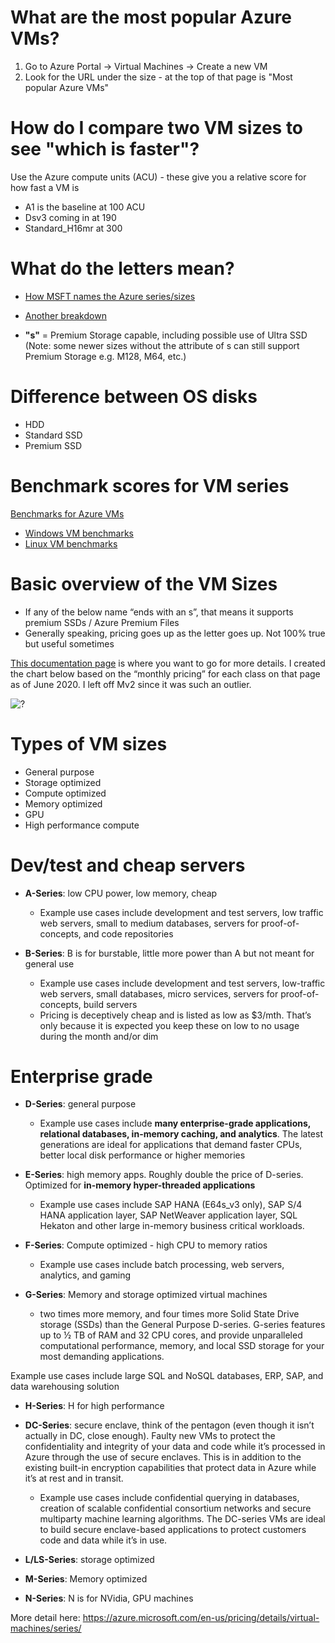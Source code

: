 # What are the most popular Azure VMs?

1. Go to Azure Portal -> Virtual Machines -> Create a new VM
2. Look for the URL under the size - at the top of that page is "Most popular Azure VMs"

# How do I compare two VM sizes to see "which is faster"?

Use the Azure compute units (ACU) - these give you a relative score for how fast a VM is
- A1 is the baseline at 100 ACU
- Dsv3 coming in at 190
- Standard_H16mr at 300

# What do the letters mean?

- [How MSFT names the Azure series/sizes](https://docs.microsoft.com/en-us/azure/virtual-machines/vm-naming-conventions)
- [Another breakdown](https://serverfault.com/questions/1030897/what-do-the-lowercase-letters-in-azure-vm-sizes-mean)

- **"s"** = Premium Storage capable, including possible use of Ultra SSD (Note: some newer sizes without the attribute of s can still support Premium Storage e.g. M128, M64, etc.)

# Difference between OS disks

- HDD
- Standard SSD 
- Premium SSD 

# Benchmark scores for VM series

[Benchmarks for Azure VMs](https://docs.microsoft.com/en-us/azure/virtual-machines/sizes#benchmark-scores)
- [Windows VM benchmarks](https://docs.microsoft.com/en-us/azure/virtual-machines/windows/compute-benchmark-scores)
- [Linux VM benchmarks](https://docs.microsoft.com/en-us/azure/virtual-machines/linux/compute-benchmark-scores)

# Basic overview of the VM Sizes

- If any of the below name “ends with an s”, that means it supports premium SSDs / Azure Premium Files
- Generally speaking, pricing goes up as the letter goes up. Not 100% true but useful sometimes 

[This documentation page](https://azure.microsoft.com/en-us/pricing/details/virtual-machines/series/) is where you want to go for more details. I created the chart below based on the “monthly pricing” for each class on that page as of June 2020. I left off Mv2 since it was such an outlier. 

![?](https://i.imgur.com/TrhYTwj_d.jpg?maxwidth=640&shape=thumb&fidelity=medium)

# Types of VM sizes

- General purpose
- Storage optimized
- Compute optimized
- Memory optimized
- GPU
- High performance compute

# Dev/test and cheap servers
- **A-Series**: low CPU power, low memory, cheap
   - Example use cases include development and test servers, low traffic web servers, small to medium databases, servers for proof-of-concepts, and code repositories
   
- **B-Series**: B is for burstable, little more power than A but not meant for general use
   - Example use cases include development and test servers, low-traffic web servers, small databases, micro services, servers for proof-of-concepts, build servers
   - Pricing is deceptively cheap and is listed as low as $3/mth. That’s only because it is expected you keep these on low to no usage during the month and/or dim
   
# Enterprise grade

- **D-Series**: general purpose
   - Example use cases include **many enterprise-grade applications, relational databases, in-memory caching, and analytics**. The latest generations are ideal for applications that demand faster CPUs, better local disk performance or higher memories
   
- **E-Series**: high memory apps. Roughly double the price of D-series. Optimized for **in-memory hyper-threaded applications**
   - Example use cases include SAP HANA (E64s_v3 only), SAP S/4 HANA application layer, SAP NetWeaver application layer, SQL Hekaton and other large in-memory business critical workloads.

- **F-Series**: Compute optimized - high CPU to memory ratios
    - Example use cases include batch processing, web servers, analytics, and gaming
    
- **G-Series**: Memory and storage optimized virtual machines
    - two times more memory, and four times more Solid State Drive storage (SSDs) than the General Purpose D-series. G-series features up to ½ TB of RAM and 32 CPU cores, and provide unparalleled computational performance, memory, and local SSD storage for your most demanding applications.

Example use cases include large SQL and NoSQL databases, ERP, SAP, and data warehousing solution

- **H-Series**: H for high performance

- **DC-Series**: secure enclave, think of the pentagon (even though it isn’t actually in DC, close enough). Faulty new VMs to protect the confidentiality and integrity of your data and code while it’s processed in Azure through the use of secure enclaves. This is in addition to the existing built-in encryption capabilities that protect data in Azure while it’s at rest and in transit.
   - Example use cases include confidential querying in databases, creation of scalable confidential consortium networks and secure multiparty machine learning algorithms. The DC-series VMs are ideal to build secure enclave-based applications to protect customers code and data while it’s in use.

- **L/LS-Series**: storage optimized

- **M-Series**: Memory optimized

- **N-Series**: N is for NVidia, GPU machines

More detail here: https://azure.microsoft.com/en-us/pricing/details/virtual-machines/series/
